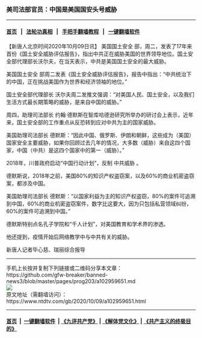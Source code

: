 ### 美司法部官员：中国是美国国安头号威胁
------------------------

#### [首页](https://github.com/gfw-breaker/banned-news3/blob/master/README.md) &nbsp;&nbsp;|&nbsp;&nbsp; [法轮功真相](https://github.com/begood0513/basic/blob/master/README.md)  &nbsp;&nbsp;|&nbsp;&nbsp; [手把手翻墙教程](https://github.com/gfw-breaker/guides/wiki)  &nbsp;&nbsp;|&nbsp;&nbsp; [一键翻墙软件](https://github.com/gfw-breaker/nogfw/blob/master/README.md)  



<div><div class="post_content" itemprop="articleBody">
 <p>
  【新唐人北京时间2020年10月09日讯】
  <ok href="https://www.ntdtv.com/gb/美国国土安全.htm">
   美国国土安全
  </ok>
  部，周二，发表了17年来首份《国土安全威胁评估报告》，指出中共正在威胁美国的世界领导地位。国土安全部代理部长沃尔夫，在当天表示，中共是美国国土安全的最大威胁。
 </p>
 <p>
  <ok href="https://www.ntdtv.com/gb/美国国土安全.htm">
   美国国土安全
  </ok>
  部周二发表《国土安全威胁评估报告》，报告中指出：“中共统治下的中国，正在挑战美国作为世界和经济领袖的地位。”
 </p>
 <p>
  国土安全部代理部长 沃尔夫周二发推文强调：“对美国人民、国土安全，以及我们生活方式最长期策略的威胁，是来自中国的威胁。”
 </p>
 <p>
  周四，助理司法部长 约翰·德默斯在智库哈德逊研究所举办的研讨会上表示，近年来，国土安全部的工作重点从反恐转到应对中共为主的国家威胁。
 </p>
 <p>
  美国助理司法部长 德默斯：“因此中国、俄罗斯、伊朗和朝鲜，这些成为（美国）国家安全主要威胁，如果你回顾过去几年的情况，大多数（威胁）来自这四个国家，中国（中共）是这四个国家中的第一（威胁）。”
 </p>
 <p>
  2018年，川普政府启动“中国行动计划”，反制
  <ok href="https://www.ntdtv.com/gb/中共威胁.htm">
   中共威胁
  </ok>
  。
 </p>
 <p>
  德默斯说，2018年之前，美国80%的知识产权盗窃案，以及60%的商业机密盗窃案，都涉及中国。
 </p>
 <p>
  美国助理司法部长 德默斯：“以国家利益为主的知识产权盗窃，80%的案件可追溯到中国，60%的商业机密盗窃案件，数字比这要大，因为只包括私营领域纠纷，60%的案件可追溯到中国。”
 </p>
 <p>
  德默斯特别点名孔子学院和“千人计划”，对美国教育和学术界的渗透。
 </p>
 <p>
  他还提到，疫情开始后网络教学中与中共有关的威胁。
 </p>
 <p>
  新唐人记者毕心慈、瑞丽综合报导
 </p>
 <div class="single_ad">
 </div>
</div>
</div>
<hr/>
手机上长按并复制下列链接或二维码分享本文章：<br/>
https://github.com/gfw-breaker/banned-news3/blob/master/pages/prog203/a102959651.md <br/>
<a href='https://github.com/gfw-breaker/banned-news3/blob/master/pages/prog203/a102959651.md'><img src='https://github.com/gfw-breaker/banned-news3/blob/master/pages/prog203/a102959651.md.png'/></a> <br/>
原文地址（需翻墙访问）：https://www.ntdtv.com/gb/2020/10/09/a102959651.html


------------------------
#### [首页](https://github.com/gfw-breaker/banned-news3/blob/master/README.md) &nbsp;|&nbsp; [一键翻墙软件](https://github.com/gfw-breaker/nogfw/blob/master/README.md) &nbsp;| [《九评共产党》](https://github.com/gfw-breaker/9ping.md/blob/master/README.md#九评之一评共产党是什么) | [《解体党文化》](https://github.com/gfw-breaker/jtdwh.md/blob/master/README.md) | [《共产主义的终极目的》](https://github.com/gfw-breaker/gczydzjmd.md/blob/master/README.md)


<img src='http://gfw-breaker.win/banned-news3/pages/prog203/a102959651.md' width='0px' height='0px'/>